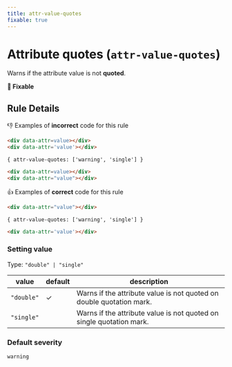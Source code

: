 ```yaml
---
title: attr-value-quotes
fixable: true
---
```


# Attribute quotes (`attr-value-quotes`)

Warns if the attribute value is not **quoted**.

**🔧 Fixable**

## Rule Details

👎 Examples of **incorrect** code for this rule

<!-- prettier-ignore-start -->
```html
<div data-attr=value></div>
<div data-attr='value'></div>
```
<!-- prettier-ignore-end -->

`{ attr-value-quotes: ['warning', 'single'] }`

<!-- prettier-ignore-start -->
```html
<div data-attr=value></div>
<div data-attr="value"></div>
```
<!-- prettier-ignore-end -->

👍 Examples of **correct** code for this rule

<!-- prettier-ignore-start -->
```html
<div data-attr="value"></div>
```
<!-- prettier-ignore-end -->

`{ attr-value-quotes: ['warning', 'single'] }`

<!-- prettier-ignore-start -->
```html
<div data-attr='value'></div>
```
<!-- prettier-ignore-end -->

### Setting value

Type: `"double" | "single"`

| value      | default | description                                                          |
| ---------- | ------- | -------------------------------------------------------------------- |
| `"double"` | ✓       | Warns if the attribute value is not quoted on double quotation mark. |
| `"single"` |         | Warns if the attribute value is not quoted on single quotation mark. |

### Default severity

`warning`
